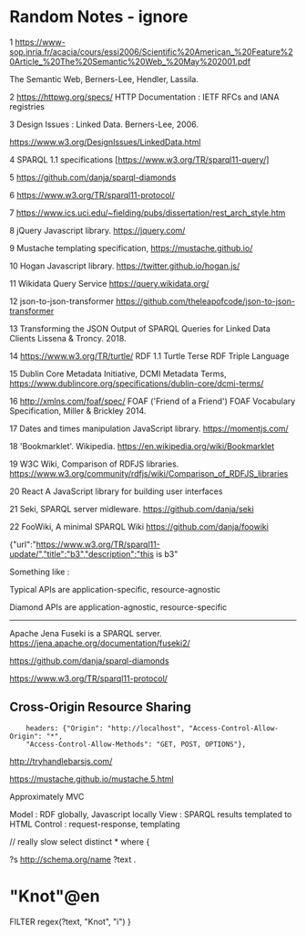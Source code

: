 # Random Notes - ignore

1 https://www-sop.inria.fr/acacia/cours/essi2006/Scientific%20American_%20Feature%20Article_%20The%20Semantic%20Web_%20May%202001.pdf


The Semantic Web, Berners-Lee, Hendler, Lassila.



2 https://httpwg.org/specs/ HTTP Documentation : IETF RFCs and IANA registries

3 Design Issues : Linked Data. Berners-Lee, 2006.

https://www.w3.org/DesignIssues/LinkedData.html

4 SPARQL 1.1 specifications [https://www.w3.org/TR/sparql11-query/]

5 https://github.com/danja/sparql-diamonds

6 https://www.w3.org/TR/sparql11-protocol/

7 https://www.ics.uci.edu/~fielding/pubs/dissertation/rest_arch_style.htm

8 jQuery Javascript library. https://jquery.com/

9 Mustache templating specification, https://mustache.github.io/ 

10 Hogan Javascript library. https://twitter.github.io/hogan.js/

11 Wikidata Query Service https://query.wikidata.org/

12 json-to-json-transformer https://github.com/theleapofcode/json-to-json-transformer

13 Transforming the JSON Output of SPARQL Queries
for Linked Data Clients Lissena & Troncy. 2018.


14 https://www.w3.org/TR/turtle/
RDF 1.1 Turtle
Terse RDF Triple Language

15 Dublin Core Metadata Initiative, DCMI Metadata Terms, https://www.dublincore.org/specifications/dublin-core/dcmi-terms/

16 http://xmlns.com/foaf/spec/
FOAF ('Friend of a Friend') FOAF Vocabulary Specification, Miller & Brickley 2014.

17 Dates and times manipulation JavaScript library. https://momentjs.com/ 

18 'Bookmarklet'. Wikipedia. https://en.wikipedia.org/wiki/Bookmarklet

19 W3C Wiki, Comparison of RDFJS libraries. https://www.w3.org/community/rdfjs/wiki/Comparison_of_RDFJS_libraries

20 React
A JavaScript library for building user interfaces

21 Seki, SPARQL server midleware. https://github.com/danja/seki

22 FooWiki, A minimal SPARQL Wiki https://github.com/danja/foowiki























 {"url":"https://www.w3.org/TR/sparql11-update/","title":"b3","description":"this is b3"
        


Something like :

Typical APIs are application-specific, resource-agnostic

Diamond APIs are application-agnostic, resource-specific

----

Apache Jena Fuseki is a SPARQL server.
https://jena.apache.org/documentation/fuseki2/


https://github.com/danja/sparql-diamonds

https://www.w3.org/TR/sparql11-protocol/

Cross-Origin Resource Sharing
----

        headers: {"Origin": "http://localhost", "Access-Control-Allow-Origin": "*",
        "Access-Control-Allow-Methods": "GET, POST, OPTIONS"},
        

http://tryhandlebarsjs.com/

https://mustache.github.io/mustache.5.html


Approximately MVC

Model : RDF globally, Javascript locally
View : SPARQL results templated to HTML
Control : request-response, templating


// really slow
select distinct * where {

?s <http://schema.org/name> ?text .

  #  "Knot"@en
  FILTER regex(?text, "Knot", "i")
}
